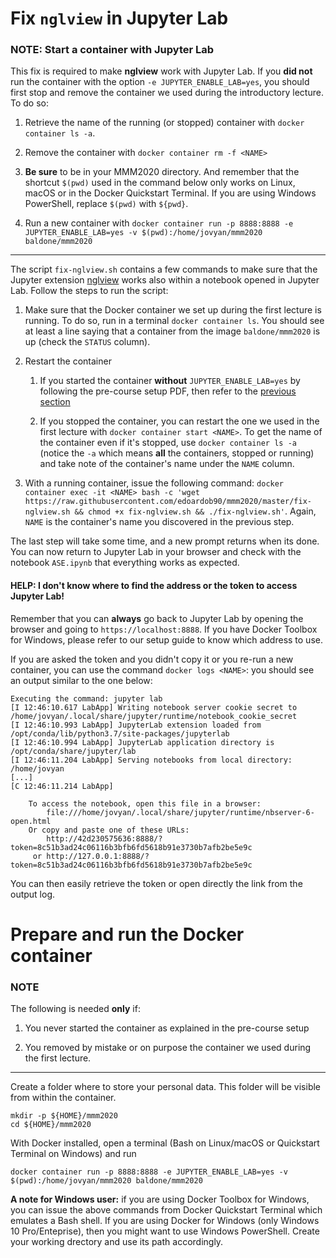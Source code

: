 # Fix `nglview` in Jupyter Lab

### NOTE: Start a container with Jupyter Lab

This fix is required to make **nglview** work with Jupyter Lab. If you **did not** run the container with the option `-e JUPYTER_ENABLE_LAB=yes`, you should first stop and remove the container we used during the introductory lecture. To do so:

1. Retrieve the name of the running (or stopped) container with `docker container ls -a`.

2. Remove the container with `docker container rm -f <NAME>`

3. **Be sure** to be in your MMM2020 directory. And remember that the shortcut `$(pwd)` used in the command below only works on Linux, macOS or in the Docker Quickstart Terminal. If you are using Windows PowerShell, replace `$(pwd)` with `${pwd}`.

4. Run a new container with `docker container run -p 8888:8888 -e JUPYTER_ENABLE_LAB=yes -v $(pwd):/home/jovyan/mmm2020 baldone/mmm2020`

---

The script `fix-nglview.sh` contains a few commands to make sure that the Jupyter extension [nglview](https://github.com/arose/nglview/releases) works also within a notebook opened in Jupyter Lab. Follow the steps to run the script:

1. Make sure that the Docker container we set up during the first lecture is running. To do so, run in a terminal `docker container ls`. You should see at least a line saying that a container from the image `baldone/mmm2020` is up (check the `STATUS` column).

2. Restart the container

    1. If you started the container **without** `JUPYTER_ENABLE_LAB=yes` by following the pre-course setup PDF, then refer to the [previous section](https://github.com/edoardob90/mmm2020/blob/master/README.md#note-start-a-container-with-jupyter-lab)

    2. If you stopped the container, you can restart the one we used in the first lecture with `docker container start <NAME>`. To get the name of the container even if it's stopped, use `docker container ls -a` (notice the `-a` which means **all** the containers, stopped or running) and take note of the container's name under the `NAME` column.

3. With a running container, issue the following command: `docker container exec -it <NAME> bash -c 'wget https://raw.githubusercontent.com/edoardob90/mmm2020/master/fix-nglview.sh && chmod +x fix-nglview.sh && ./fix-nglview.sh'`. Again, `NAME` is the container's name you discovered in the previous step.

The last step will take some time, and a new prompt returns when its done. You can now return to Jupyter Lab in your browser and check with the notebook `ASE.ipynb` that everything works as expected.


#### HELP: I don't know where to find the address or the token to access Jupyter Lab!

Remember that you can **always** go back to Jupyter Lab by opening the browser and going to `https://localhost:8888`. If you have Docker Toolbox for Windows, please refer to our setup guide to know which address to use.

If you are asked the token and you didn't copy it or you re-run a new container, you can use the command `docker logs <NAME>`: you should see an output similar to the one below:

```
Executing the command: jupyter lab
[I 12:46:10.617 LabApp] Writing notebook server cookie secret to /home/jovyan/.local/share/jupyter/runtime/notebook_cookie_secret
[I 12:46:10.993 LabApp] JupyterLab extension loaded from /opt/conda/lib/python3.7/site-packages/jupyterlab
[I 12:46:10.994 LabApp] JupyterLab application directory is /opt/conda/share/jupyter/lab
[I 12:46:11.204 LabApp] Serving notebooks from local directory: /home/jovyan
[...]
[C 12:46:11.214 LabApp] 
    
    To access the notebook, open this file in a browser:
        file:///home/jovyan/.local/share/jupyter/runtime/nbserver-6-open.html
    Or copy and paste one of these URLs:
        http://42d230575636:8888/?token=8c51b3ad24c06116b3bfb6fd5618b91e3730b7afb2be5e9c
     or http://127.0.0.1:8888/?token=8c51b3ad24c06116b3bfb6fd5618b91e3730b7afb2be5e9c
```

You can then easily retrieve the token or open directly the link from the output log.


# Prepare and run the Docker container

### NOTE

The following is needed **only** if:

1. You never started the container as explained in the pre-course setup

2. You removed by mistake or on purpose the container we used during the first lecture.

---

Create a folder where to store your personal data. This folder will be visible from within the container.

```
mkdir -p ${HOME}/mmm2020
cd ${HOME}/mmm2020
```

With Docker installed, open a terminal (Bash on Linux/macOS or Quickstart Terminal on Windows) and run

```
docker container run -p 8888:8888 -e JUPYTER_ENABLE_LAB=yes -v $(pwd):/home/jovyan/mmm2020 baldone/mmm2020
```

**A note for Windows user:** if you are using Docker Toolbox for Windows, you can issue the above commands from Docker Quickstart Terminal which emulates a Bash shell. If you are using Docker for Windows (only Windows 10 Pro/Enteprise), then you might want to use Windows PowerShell. Create your working drectory and use its path accordingly.
